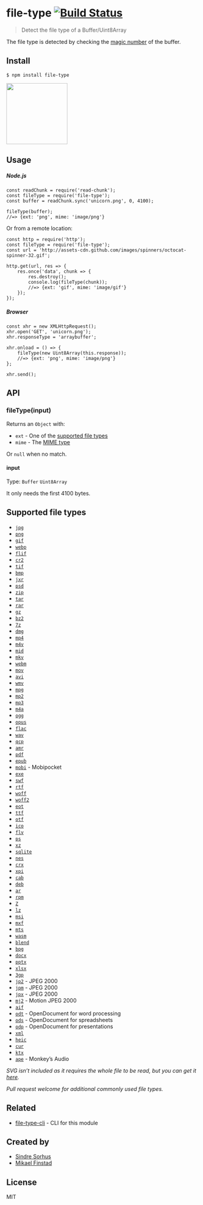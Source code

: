 file-type [![Build Status](https://travis-ci.org/sindresorhus/file-type.svg?branch=master)](https://travis-ci.org/sindresorhus/file-type)
=========================================================================================================================================

> Detect the file type of a Buffer/Uint8Array

The file type is detected by checking the [magic number](http://en.wikipedia.org/wiki/Magic_number_(programming)#Magic_numbers_in_files) of the buffer.

Install
-------

    $ npm install file-type

[<img src="https://c5.patreon.com/external/logo/become_a_patron_button@2x.png" width="160" />](https://www.patreon.com/sindresorhus)

Usage
-----

##### Node.js

    const readChunk = require('read-chunk');
    const fileType = require('file-type');
    const buffer = readChunk.sync('unicorn.png', 0, 4100);

    fileType(buffer);
    //=> {ext: 'png', mime: 'image/png'}

Or from a remote location:

    const http = require('http');
    const fileType = require('file-type');
    const url = 'http://assets-cdn.github.com/images/spinners/octocat-spinner-32.gif';

    http.get(url, res => {
        res.once('data', chunk => {
            res.destroy();
            console.log(fileType(chunk));
            //=> {ext: 'gif', mime: 'image/gif'}
        });
    });

##### Browser

    const xhr = new XMLHttpRequest();
    xhr.open('GET', 'unicorn.png');
    xhr.responseType = 'arraybuffer';

    xhr.onload = () => {
        fileType(new Uint8Array(this.response));
        //=> {ext: 'png', mime: 'image/png'}
    };

    xhr.send();

API
---

### fileType(input)

Returns an `Object` with:

-   `ext` - One of the [supported file types](#supported-file-types)
-   `mime` - The [MIME type](http://en.wikipedia.org/wiki/Internet_media_type)

Or `null` when no match.

#### input

Type: `Buffer` `Uint8Array`

It only needs the first 4100 bytes.

Supported file types
--------------------

-   [`jpg`](https://en.wikipedia.org/wiki/JPEG)
-   [`png`](https://en.wikipedia.org/wiki/Portable_Network_Graphics)
-   [`gif`](https://en.wikipedia.org/wiki/GIF)
-   [`webp`](https://en.wikipedia.org/wiki/WebP)
-   [`flif`](https://en.wikipedia.org/wiki/Free_Lossless_Image_Format)
-   [`cr2`](http://fileinfo.com/extension/cr2)
-   [`tif`](https://en.wikipedia.org/wiki/Tagged_Image_File_Format)
-   [`bmp`](https://en.wikipedia.org/wiki/BMP_file_format)
-   [`jxr`](https://en.wikipedia.org/wiki/JPEG_XR)
-   [`psd`](https://en.wikipedia.org/wiki/Adobe_Photoshop#File_format)
-   [`zip`](https://en.wikipedia.org/wiki/Zip_(file_format))
-   [`tar`](https://en.wikipedia.org/wiki/Tar_(computing)#File_format)
-   [`rar`](https://en.wikipedia.org/wiki/RAR_(file_format))
-   [`gz`](https://en.wikipedia.org/wiki/Gzip)
-   [`bz2`](https://en.wikipedia.org/wiki/Bzip2)
-   [`7z`](https://en.wikipedia.org/wiki/7z)
-   [`dmg`](https://en.wikipedia.org/wiki/Apple_Disk_Image)
-   [`mp4`](https://en.wikipedia.org/wiki/MPEG-4_Part_14#Filename_extensions)
-   [`m4v`](https://en.wikipedia.org/wiki/M4V)
-   [`mid`](https://en.wikipedia.org/wiki/MIDI)
-   [`mkv`](https://en.wikipedia.org/wiki/Matroska)
-   [`webm`](https://en.wikipedia.org/wiki/WebM)
-   [`mov`](https://en.wikipedia.org/wiki/QuickTime_File_Format)
-   [`avi`](https://en.wikipedia.org/wiki/Audio_Video_Interleave)
-   [`wmv`](https://en.wikipedia.org/wiki/Windows_Media_Video)
-   [`mpg`](https://en.wikipedia.org/wiki/MPEG-1)
-   [`mp2`](https://en.wikipedia.org/wiki/MPEG-1_Audio_Layer_II)
-   [`mp3`](https://en.wikipedia.org/wiki/MP3)
-   [`m4a`](https://en.wikipedia.org/wiki/MPEG-4_Part_14#.MP4_versus_.M4A)
-   [`ogg`](https://en.wikipedia.org/wiki/Ogg)
-   [`opus`](https://en.wikipedia.org/wiki/Opus_(audio_format))
-   [`flac`](https://en.wikipedia.org/wiki/FLAC)
-   [`wav`](https://en.wikipedia.org/wiki/WAV)
-   [`qcp`](https://en.wikipedia.org/wiki/QCP)
-   [`amr`](https://en.wikipedia.org/wiki/Adaptive_Multi-Rate_audio_codec)
-   [`pdf`](https://en.wikipedia.org/wiki/Portable_Document_Format)
-   [`epub`](https://en.wikipedia.org/wiki/EPUB)
-   [`mobi`](https://en.wikipedia.org/wiki/Mobipocket) - Mobipocket
-   [`exe`](https://en.wikipedia.org/wiki/.exe)
-   [`swf`](https://en.wikipedia.org/wiki/SWF)
-   [`rtf`](https://en.wikipedia.org/wiki/Rich_Text_Format)
-   [`woff`](https://en.wikipedia.org/wiki/Web_Open_Font_Format)
-   [`woff2`](https://en.wikipedia.org/wiki/Web_Open_Font_Format)
-   [`eot`](https://en.wikipedia.org/wiki/Embedded_OpenType)
-   [`ttf`](https://en.wikipedia.org/wiki/TrueType)
-   [`otf`](https://en.wikipedia.org/wiki/OpenType)
-   [`ico`](https://en.wikipedia.org/wiki/ICO_(file_format))
-   [`flv`](https://en.wikipedia.org/wiki/Flash_Video)
-   [`ps`](https://en.wikipedia.org/wiki/Postscript)
-   [`xz`](https://en.wikipedia.org/wiki/Xz)
-   [`sqlite`](https://www.sqlite.org/fileformat2.html)
-   [`nes`](http://fileinfo.com/extension/nes)
-   [`crx`](https://developer.chrome.com/extensions/crx)
-   [`xpi`](https://en.wikipedia.org/wiki/XPInstall)
-   [`cab`](https://en.wikipedia.org/wiki/Cabinet_(file_format))
-   [`deb`](https://en.wikipedia.org/wiki/Deb_(file_format))
-   [`ar`](https://en.wikipedia.org/wiki/Ar_(Unix))
-   [`rpm`](http://fileinfo.com/extension/rpm)
-   [`Z`](http://fileinfo.com/extension/z)
-   [`lz`](https://en.wikipedia.org/wiki/Lzip)
-   [`msi`](https://en.wikipedia.org/wiki/Windows_Installer)
-   [`mxf`](https://en.wikipedia.org/wiki/Material_Exchange_Format)
-   [`mts`](https://en.wikipedia.org/wiki/.m2ts)
-   [`wasm`](https://en.wikipedia.org/wiki/WebAssembly)
-   [`blend`](https://wiki.blender.org/index.php/Dev:Source/Architecture/File_Format)
-   [`bpg`](https://bellard.org/bpg/)
-   [`docx`](https://en.wikipedia.org/wiki/Office_Open_XML)
-   [`pptx`](https://en.wikipedia.org/wiki/Office_Open_XML)
-   [`xlsx`](https://en.wikipedia.org/wiki/Office_Open_XML)
-   [`3gp`](https://en.wikipedia.org/wiki/3GP_and_3G2)
-   [`jp2`](https://en.wikipedia.org/wiki/JPEG_2000) - JPEG 2000
-   [`jpm`](https://en.wikipedia.org/wiki/JPEG_2000) - JPEG 2000
-   [`jpx`](https://en.wikipedia.org/wiki/JPEG_2000) - JPEG 2000
-   [`mj2`](https://en.wikipedia.org/wiki/Motion_JPEG_2000) - Motion JPEG 2000
-   [`aif`](https://en.wikipedia.org/wiki/Audio_Interchange_File_Format)
-   [`odt`](https://en.wikipedia.org/wiki/OpenDocument) - OpenDocument for word processing
-   [`ods`](https://en.wikipedia.org/wiki/OpenDocument) - OpenDocument for spreadsheets
-   [`odp`](https://en.wikipedia.org/wiki/OpenDocument) - OpenDocument for presentations
-   [`xml`](https://en.wikipedia.org/wiki/XML)
-   [`heic`](http://nokiatech.github.io/heif/technical.html)
-   [`cur`](https://en.wikipedia.org/wiki/ICO_(file_format))
-   [`ktx`](https://www.khronos.org/opengles/sdk/tools/KTX/file_format_spec/)
-   [`ape`](https://en.wikipedia.org/wiki/Monkey%27s_Audio) - Monkey’s Audio

*SVG isn’t included as it requires the whole file to be read, but you can get it [here](https://github.com/sindresorhus/is-svg).*

*Pull request welcome for additional commonly used file types.*

Related
-------

-   [file-type-cli](https://github.com/sindresorhus/file-type-cli) - CLI for this module

Created by
----------

-   [Sindre Sorhus](https://github.com/sindresorhus)
-   [Mikael Finstad](https://github.com/mifi)

License
-------

MIT
